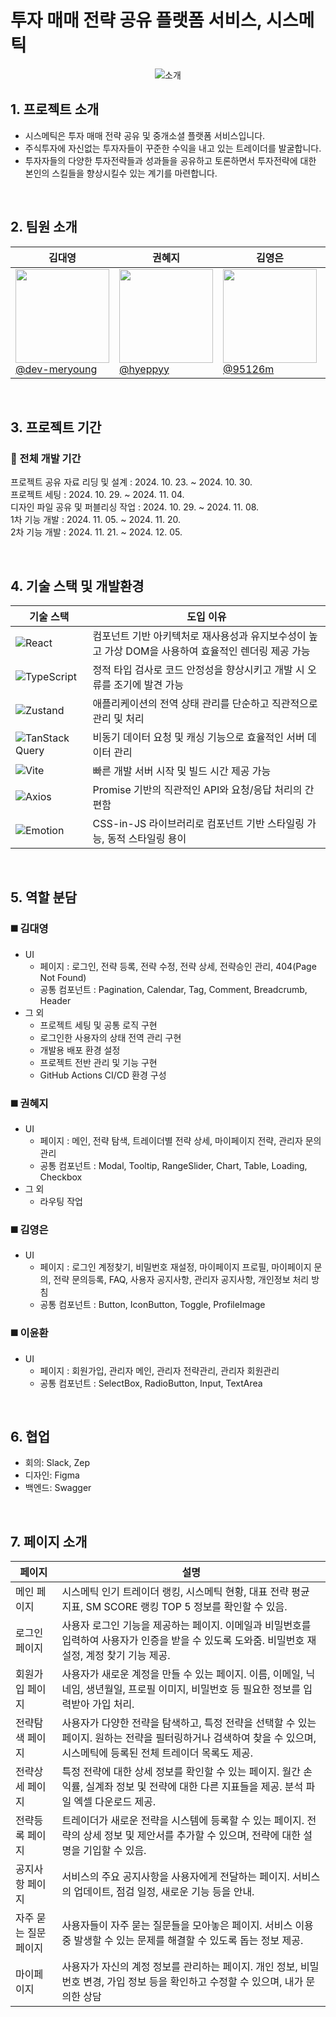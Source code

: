 # 투자 매매 전략 공유 플랫폼 서비스, 시스메틱

<p align="center">
  <img alt="소개" src="https://github.com/user-attachments/assets/4f139e03-ef78-4fbe-8a8e-7db94d8c2d20">
</p>

## 1. 프로젝트 소개

- 시스메틱은 투자 매매 전략 공유 및 중개소셜 플랫폼 서비스입니다.
- 주식투자에 자신없는 투자자들이 꾸준한 수익을 내고 있는 트레이더를 발굴합니다.
- 투자자들의 다양한 투자전략들과 성과들을 공유하고 토론하면서 투자전략에 대한 본인의 스킬들을 향상시킬수 있는 계기를 마련합니다.

<br>

## 2. 팀원 소개

| **김대영**                                                                                                                                    | **권혜지**                                                                                                                         | **김영은**                                                                                                                                                  | **이윤환**                                                                                                                                                  |
| --------------------------------------------------------------------------------------------------------------------------------------------- | ---------------------------------------------------------------------------------------------------------------------------------- | ----------------------------------------------------------------------------------------------------------------------------------------------------------- | ----------------------------------------------------------------------------------------------------------------------------------------------------------- |
| [<img src="https://avatars.githubusercontent.com/u/106634493?v=4" height=150 width=150> <br/> @dev-meryoung](https://github.com/dev-meryoung) | [<img src="https://avatars.githubusercontent.com/u/92978022?v=4" height=150 width=150> <br/> @hyeppyy](https://github.com/hyeppyy) | [<img src="https://github.com/user-attachments/assets/d1d2b36b-27cd-4ac3-b453-c8f41b0f5424" height=150 width=150> <br/> @95126m](https://github.com/95126m) | [<img src="https://github.com/user-attachments/assets/a53e52f4-7a93-4448-ba6f-21450dca2781" height=150 width=150> <br/> @unanbb](https://github.com/unanbb) |

<br>

## 3. 프로젝트 기간

### 📅 전체 개발 기간

프로젝트 공유 자료 리딩 및 설계 : 2024. 10. 23. ~ 2024. 10. 30.<br>
프로젝트 세팅 : 2024. 10. 29. ~ 2024. 11. 04.<br>
디자인 파일 공유 및 퍼블리싱 작업 : 2024. 10. 29. ~ 2024. 11. 08.<br>
1차 기능 개발 : 2024. 11. 05. ~ 2024. 11. 20.<br>
2차 기능 개발 : 2024. 11. 21. ~ 2024. 12. 05.

<br>

## 4. 기술 스택 및 개발환경

| 기술 스택                                                                                                                  | 도입 이유                                                                                           |
| -------------------------------------------------------------------------------------------------------------------------- | --------------------------------------------------------------------------------------------------- |
| ![React](https://img.shields.io/badge/react-%2320232a.svg?style=for-the-badge&logo=react&logoColor=%2361DAFB)              | 컴포넌트 기반 아키텍처로 재사용성과 유지보수성이 높고 가상 DOM을 사용하여 효율적인 렌더링 제공 가능 |
| ![TypeScript](https://img.shields.io/badge/typescript-%23007ACC.svg?style=for-the-badge&logo=typescript&logoColor=white)   | 정적 타입 검사로 코드 안정성을 향상시키고 개발 시 오류를 조기에 발견 가능                           |
| ![Zustand](https://img.shields.io/badge/zustand-2759C6.svg?style=for-the-badge&logo=zustand&logoColor=white)               | 애플리케이션의 전역 상태 관리를 단순하고 직관적으로 관리 및 처리                                    |
| ![TanStack Query](https://img.shields.io/badge/tanstack--query-FF4154?style=for-the-badge&logo=reactquery&logoColor=white) | 비동기 데이터 요청 및 캐싱 기능으로 효율적인 서버 데이터 관리                                       |
| ![Vite](https://img.shields.io/badge/vite-%23646CFF.svg?style=for-the-badge&logo=vite&logoColor=white)                     | 빠른 개발 서버 시작 및 빌드 시간 제공 가능                                                          |
| ![Axios](https://img.shields.io/badge/axios-5A29E4?style=for-the-badge&logo=axios&logoColor=white)                         | Promise 기반의 직관적인 API와 요청/응답 처리의 간편함                                               |
| ![Emotion](https://img.shields.io/badge/emotion-%23FF69B4.svg?style=for-the-badge&logo=emotion&logoColor=white)            | CSS-in-JS 라이브러리로 컴포넌트 기반 스타일링 가능, 동적 스타일링 용이                              |

<br>

## 5. 역할 분담

### ◼️ 김대영

- UI
  - 페이지 : 로그인, 전략 등록, 전략 수정, 전략 상세, 전략승인 관리, 404(Page Not Found)
  - 공통 컴포넌트 : Pagination, Calendar, Tag, Comment, Breadcrumb, Header
- 그 외
  - 프로젝트 세팅 및 공통 로직 구현
  - 로그인한 사용자의 상태 전역 관리 구현
  - 개발용 배포 환경 설정
  - 프로젝트 전반 관리 및 기능 구현
  - GitHub Actions CI/CD 환경 구성

### ◼️ 권혜지

- UI
  - 페이지 : 메인, 전략 탐색, 트레이더별 전략 상세, 마이페이지 전략, 관리자 문의 관리
  - 공통 컴포넌트 : Modal, Tooltip, RangeSlider, Chart, Table, Loading, Checkbox
- 그 외
  - 라우팅 작업

### ◼️ 김영은

- UI
  - 페이지 : 로그인 계정찾기, 비밀번호 재설정, 마이페이지 프로필, 마이페이지 문의, 전략 문의등록, FAQ, 사용자 공지사항, 관리자 공지사항, 개인정보 처리 방침
  - 공통 컴포넌트 : Button, IconButton, Toggle, ProfileImage

### ◼️ 이윤환

- UI
  - 페이지 : 회원가입, 관리자 메인, 관리자 전략관리, 관리자 회원관리
  - 공통 컴포넌트 : SelectBox, RadioButton, Input, TextArea

<br>

## 6. 협업

- 회의: Slack, Zep<br>
- 디자인: Figma<br>
- 백엔드: Swagger

<br>

## 7. 페이지 소개

| 페이지                | 설명                                                                                                                                                                 |
| --------------------- | -------------------------------------------------------------------------------------------------------------------------------------------------------------------- |
| 메인 페이지           | 시스메틱 인기 트레이더 랭킹, 시스메틱 현황, 대표 전략 평균 지표, SM SCORE 랭킹 TOP 5 정보를 확인할 수 있음.                                                          |
| 로그인 페이지         | 사용자 로그인 기능을 제공하는 페이지. 이메일과 비밀번호를 입력하여 사용자가 인증을 받을 수 있도록 도와줌. 비밀번호 재설정, 계정 찾기 기능 제공.                      |
| 회원가입 페이지       | 사용자가 새로운 계정을 만들 수 있는 페이지. 이름, 이메일, 닉네임, 생년월일, 프로필 이미지, 비밀번호 등 필요한 정보를 입력받아 가입 처리.                             |
| 전략탐색 페이지       | 사용자가 다양한 전략을 탐색하고, 특정 전략을 선택할 수 있는 페이지. 원하는 전략을 필터링하거나 검색하여 찾을 수 있으며, 시스메틱에 등록된 전체 트레이더 목록도 제공. |
| 전략상세 페이지       | 특정 전략에 대한 상세 정보를 확인할 수 있는 페이지. 월간 손익률, 실계좌 정보 및 전략에 대한 다른 지표들을 제공. 분석 파일 엑셀 다운로드 제공.                        |
| 전략등록 페이지       | 트레이더가 새로운 전략을 시스템에 등록할 수 있는 페이지. 전략의 상세 정보 및 제안서를 추가할 수 있으며, 전략에 대한 설명을 기입할 수 있음.                           |
| 공지사항 페이지       | 서비스의 주요 공지사항을 사용자에게 전달하는 페이지. 서비스의 업데이트, 점검 일정, 새로운 기능 등을 안내.                                                            |
| 자주 묻는 질문 페이지 | 사용자들이 자주 묻는 질문들을 모아놓은 페이지. 서비스 이용 중 발생할 수 있는 문제를 해결할 수 있도록 돕는 정보 제공.                                                 |
| 마이페이지            | 사용자가 자신의 계정 정보를 관리하는 페이지. 개인 정보, 비밀번호 변경, 가입 정보 등을 확인하고 수정할 수 있으며, 내가 문의한 상담                                    |
